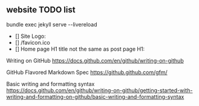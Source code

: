 ## website TODO list

bundle exec jekyll serve --livereload

- [] Site Logo:
- [] /favicon.ico
- [] Home page H1 title not the same as post page H1:

Writing on GitHub
https://docs.github.com/en/github/writing-on-github

GitHub Flavored Markdown Spec
https://github.github.com/gfm/

Basic writing and formatting syntax
https://docs.github.com/en/github/writing-on-github/getting-started-with-writing-and-formatting-on-github/basic-writing-and-formatting-syntax

